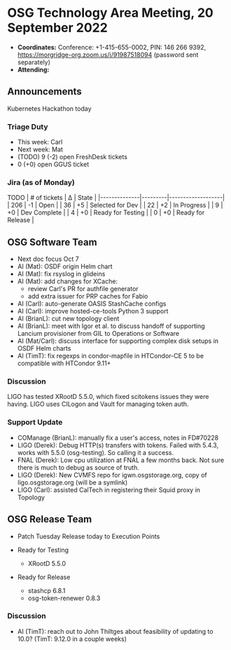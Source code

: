 # OSG Technology Area Meeting, 20 September 2022

-   **Coordinates:** Conference: +1-415-655-0002, PIN: 146 266 9392,
    <https://morgridge-org.zoom.us/j/91987518094> (password sent separately)
-   **Attending:** 

## Announcements

Kubernetes Hackathon today

### Triage Duty

-   This week: Carl
-   Next week: Mat
-   (TODO) 9 (-2) open FreshDesk tickets
-   0 (+0) open GGUS ticket

### Jira (as of Monday)

TODO
| # of tickets | &Delta; | State             |
|--------------|---------|-------------------|
| 206          | -1      | Open              |
| 36           | +5      | Selected for Dev  |
| 22           | +2      | In Progress       |
| 9            | +0      | Dev Complete      |
| 4            | +0      | Ready for Testing |
| 0            | +0      | Ready for Release |

## OSG Software Team

-  Next doc focus Oct 7
-  AI (Mat): OSDF origin Helm chart
-  AI (Mat): fix rsyslog in glideins
-  AI (Mat): add changes for XCache:
    - review Carl's PR for authfile generator
    - add extra issuer for PRP caches for Fabio
-  AI (Carl): auto-generate OASIS StashCache configs
-  AI (Carl): improve hosted-ce-tools Python 3 support
-  AI (BrianL): cut new topology client
-  AI (BrianL): meet with Igor et al. to discuss handoff of supporting Lancium provisioner
    from GIL to Operations or Software
-  AI (Mat/Carl): discuss interface for supporting complex disk setups in OSDF Helm charts
-  AI (TimT): fix regexps in condor-mapfile in HTCondor-CE 5 to be compatible with HTCondor 9.11+

### Discussion

LIGO has tested XRootD 5.5.0, which fixed scitokens issues they were having.
LIGO uses CILogon and Vault for managing token auth.

### Support Update

-   COManage (BrianL): manually fix a user's access, notes in FD#70228
-   LIGO (Derek): Debug HTTP(s) transfers with tokens.  Failed with 5.4.3, works with 5.5.0 (osg-testing).  So calling it a success.
-   FNAL (Derek): Low cpu utilization at FNAL a few months back.  Not sure there is much to debug as source of truth.
-   LIGO (Derek): New CVMFS repo for igwn.osgstorage.org, copy of ligo.osgstorage.org (will be a symlink)
-   LIGO (Carl): assisted CalTech in registering their Squid proxy in Topology

## OSG Release Team

-   Patch Tuesday Release today to Execution Points

-   Ready for Testing
    -   XRootD 5.5.0
-   Ready for Release
    -   stashcp 6.8.1
    -   osg-token-renewer 0.8.3

### Discussion

-   AI (TimT): reach out to John Thiltges about feasibility of updating to 10.0?
    (TimT: 9.12.0 in a couple weeks)
